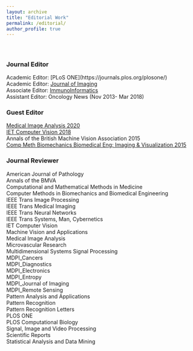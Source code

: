 ```yaml
---
layout: archive
title: "Editorial Work"
permalink: /editorial/
author_profile: true
---
```


<br>

<h2>
</h2>

<h3>Journal Editor</h3>
Academic Editor:
[PLoS ONE](https://journals.plos.org/plosone/) <br>
Academic Editor:
<a href="https://www.mdpi.com/journal/jimaging">Journal of Imaging </a><br>
Associate Editor:
<a href="https://www.journals.elsevier.com/immunoinformatics/">ImmunoInformatics </a><br>
Assistant Editor: Oncology News (Nov 2013- Mar 2018) <br>

<h3>Guest Editor</h3>
<a href="https://www.sciencedirect.com/journal/medical-image-analysis/special-issue/10WQ2DPLLPB">Medical Image Analysis 2020</a> <br>
<a href="https://ietresearch.onlinelibrary.wiley.com/doi/10.1049/iet-cvi.2018.5606">IET Computer Vision 2018</a> <br>
Annals of the British Machine Vision Association 2015 <br>
<a href="https://www.tandfonline.com/doi/full/10.1080/21681163.2015.1081080">
Comp Meth Biomechanics Biomedical Eng: Imaging & Visualization 2015</a> <br>

<h3>Journal Reviewer</h3>
American Journal of Pathology <br>
Annals of the BMVA <br>
Computational and Mathematical Methods in Medicine <br>
Computer Methods in Biomechanics and Biomedical Engineering <br>
IEEE Trans Image Processing <br>
IEEE Trans Medical Imaging <br>
IEEE Trans Neural Networks <br>
IEEE Trans Systems, Man, Cybernetics <br>
IET Computer Vision		 <br>
Machine Vision and Applications <br>
Medical Image Analysis <br>
Microvascular Research <br>
Multidimensional Systems Signal Processing <br>
MDPI_Cancers <br>
MDPI_Diagnostics <br>
MDPI_Electronics <br>
MDPI_Entropy <br>
MDPI_Journal of Imaging <br>
MDPI_Remote Sensing <br>
Pattern Analysis and Applications <br>
Pattern Recognition	 <br>
Pattern Recognition Letters <br>
PLOS ONE <br>
PLOS Computational Biology			 <br>
Signal, Image and Video Processing <br>
Scientific Reports		 <br>
Statistical Analysis and Data Mining <br>

